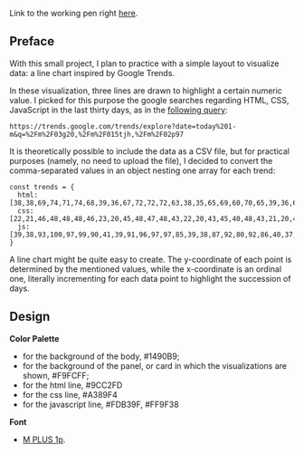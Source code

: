 Link to the working pen right [here](https://codepen.io/borntofrappe/full/GXjRVe/).

## Preface

With this small project, I plan to practice with a simple layout to visualize data: a line chart inspired by Google Trends.

In these visualization, three lines are drawn to highlight a certain numeric value. I picked for this purpose the google searches regarding HTML, CSS, JavaScript in the last thirty days, as in the [following query](https://trends.google.com/trends/explore?date=today%201-m&q=%2Fm%2F03g20,%2Fm%2F015tjh,%2Fm%2F02p97):

```code
https://trends.google.com/trends/explore?date=today%201-m&q=%2Fm%2F03g20,%2Fm%2F015tjh,%2Fm%2F02p97
```

It is theoretically possible to include the data as a CSV file, but for practical purposes (namely, no need to upload the file), I decided to convert the comma-separated values in an object nesting one array for each trend:

```JS
const trends = {
  html: [38,38,69,74,71,74,68,39,36,67,72,72,72,63,38,35,65,69,60,70,65,39,36,68,72,70,71,67,37,35],
  css: [22,21,46,48,48,48,46,23,20,45,48,47,48,43,22,20,43,45,40,48,43,21,20,44,46,47,47,43,20,21],
  js: [39,38,93,100,97,99,90,41,39,91,96,97,97,85,39,38,87,92,80,92,86,40,37,90,98,91,96,87,38,38]
}
```

A line chart might be quite easy to create. The y-coordinate of each point is determined by the mentioned values, while the x-coordinate is an ordinal one, literally incrementing for each data point to highlight the succession of days.

## Design

**Color Palette**

- for the background of the body, #1490B9;
- for the background of the panel, or card in which the visualizations are shown, #F9FCFF;
- for the html line, #9CC2FD
- for the css line, #A389F4
- for the javascript line, #FDB39F, #FF9F38

**Font**

- [M PLUS 1p](https://fonts.google.com/specimen/M+PLUS+1p).